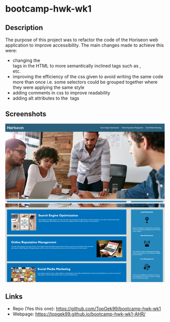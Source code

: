 # bootcamp-hwk-wk1

## Description

The purpose of this project was to refactor the code of the Horiseon web application to improve accessibility. The main changes made to achieve this were:

- changing the <div> tags in the HTML to more semantically inclined tags such as <content>, <section> etc.
- improving the efficiency of the css given to avoid writing the same code more than once i.e. some selectors could be grouped together where they were applying the same style
- adding comments in css to improve readability
- adding alt attributes to the <img> tags

## Screenshots

![screenshot](assets/screenshot1.PNG)
![screenshot](assets/screenshot2.PNG)

## Links

- Repo (Yes this one): https://github.com/TopGek99/bootcamp-hwk-wk1
- Webpage: https://topgek99.github.io/bootcamp-hwk-wk1-AHR/

